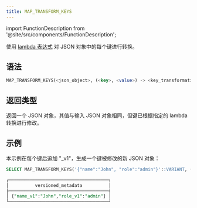 ```yaml
---
title: MAP_TRANSFORM_KEYS
---
```

import FunctionDescription from '@site/src/components/FunctionDescription';

<FunctionDescription description="引入或更新于：v1.2.762"/>

使用 [lambda 表达式](../../../00-sql-reference/42-lambda-expressions.md) 对 JSON 对象中的每个键进行转换。

## 语法

```sql
MAP_TRANSFORM_KEYS(<json_object>, (<key>, <value>) -> <key_transformation>)
```

## 返回类型

返回一个 JSON 对象，其值与输入 JSON 对象相同，但键已根据指定的 lambda 转换进行修改。

## 示例

本示例在每个键后追加 "_v1"，生成一个键被修改的新 JSON 对象：

```sql
SELECT MAP_TRANSFORM_KEYS('{"name":"John", "role":"admin"}'::VARIANT, (k, v) -> CONCAT(k, '_v1')) AS versioned_metadata;

┌──────────────────────────────────────┐
│          versioned_metadata          │
├──────────────────────────────────────┤
│ {"name_v1":"John","role_v1":"admin"} │
└──────────────────────────────────────┘
```